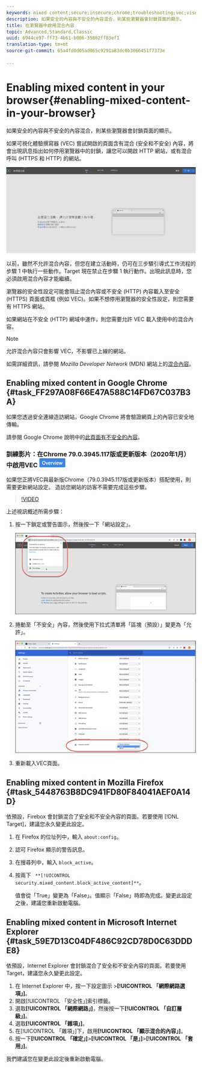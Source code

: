 ```yaml
---
keywords: mixed content;secure;insecure;chrome;troubleshooting;vec;visual experience composer;unsecure
description: 如果安全的內容與不安全的內容混合，則某些瀏覽器會封鎖頁面的顯示。
title: 在瀏覽器中啟用混合內容
topic: Advanced,Standard,Classic
uuid: 6944ce97-ff73-4b61-b006-35862ff83ef1
translation-type: tm+mt
source-git-commit: 65a4fd0d05ad065c9291a83dc0b3066451f7373e

---
```



# Enabling mixed content in your browser{#enabling-mixed-content-in-your-browser}

如果安全的內容與不安全的內容混合，則某些瀏覽器會封鎖頁面的顯示。

如果可視化體驗撰寫器 (VEC) 嘗試開啟的頁面含有混合 (安全和不安全) 內容，將會出現訊息指出如何停用瀏覽器中的封鎖，讓您可以開啟 HTTP 網站，或有混合呼叫 (HTTPS 和 HTTP) 的網站。

![](assets/mixed_content_warning.gif)

以前，雖然不允許混合內容，但您在建立活動時，仍可在三步驟引導式工作流程的步驟 1 中執行一些動作。Target 現在禁止在步驟 1 執行動作。出現此訊息時，您必須啟用混合內容才能繼續。

瀏覽器的安全性設定可能會阻止混合內容或不安全 (HTTP) 內容載入至安全 (HTTPS) 頁面或頁框 (例如 VEC)。如果不想停用瀏覽器的安全性設定，則您需要有 HTTPS 網站。

如果網站在不安全 (HTTP) 網域中運作，則您需要允許 VEC 載入使用中的混合內容。

>[!NOTE]
>
>允許混合內容只會影響 VEC，不影響已上線的網站。

如需詳細資訊，請參閱 *Mozilla Developer Network* (MDN) 網站上的[混合內容](https://developer.mozilla.org/en-US/docs/Web/Security/Mixed_content)。

## Enabling mixed content in Google Chrome {#task_FF297A08F66E47A588C14FD67C037B3A}

如果您透過安全連線造訪網站，Google Chrome 將會驗證網頁上的內容已安全地傳輸。

請參閱 Google Chrome 說明中的[此頁面有不安全的內容](https://support.google.com/chrome/answer/1342714?hl=en)。

### 訓練影片：在Chrome 79.0.3945.117版或更新版本（2020年1月）中啟用VEC ![概述徽章](/help/assets/overview.png)

如果您正將VEC與最新版Chrome（79.0.3945.117版或更新版本）搭配使用，則需要更新網站設定。 造訪您網站的訪客不需要完成這些步驟。

>[!VIDEO](https://www.youtube.com/watch?v=6zGCi5Y8eVo)

上述視訊概述所需步驟：

1. 按一下鎖定或警告圖示，然後按一下「網站設定」。

   ![網站設定](/help/c-experiences/c-visual-experience-composer/r-troubleshoot-composer/assets/site-settings.png)

1. 捲動至「不安全」內容，然後使用下拉式清單將「區塊（預設）」變更為「允許」。

   ![不安全的內容](/help/c-experiences/c-visual-experience-composer/r-troubleshoot-composer/assets/insecure-content.png)

1. 重新載入VEC頁面。

## Enabling mixed content in Mozilla Firefox {#task_5448763B8DC941FD80F84041AEF0A14D}

依預設，Firebox 會封鎖混合了安全和不安全內容的頁面。若要使用 [!DNL Target]，建議您永久變更此設定。

1. 在 Firefox 的位址列中，輸入 `about:config`。
1. 認可 Firefox 顯示的警告訊息。
1. 在搜尋列中，輸入 `block_active`。
1. 按兩下 ` **[!UICONTROL security.mixed_content.block_active_content]**`。

   值會從「True」變更為「False」。值顯示「False」時即為完成。變更此設定之後，建議您重新啟動電腦。

## Enabling mixed content in Microsoft Internet Explorer {#task_59E7D13C04DF486C92CD78D0C63DDDE8}

依預設，Internet Explorer 會封鎖混合了安全和不安全內容的頁面。若要使用 Target，建議您永久變更此設定。

1. 在 Internet Explorer 中，按一下設定圖示 >**[!UICONTROL 「網際網路選項」]**。
1. 開啟[!UICONTROL 「安全性」]索引標籤。
1. 選取&#x200B;**[!UICONTROL 「網際網路」]**，然後按一下&#x200B;**[!UICONTROL 「自訂層級」]**。
1. 選取&#x200B;**[!UICONTROL 「雜項」]**。
1. 在[!UICONTROL 「雜項」]下，啟用&#x200B;**[!UICONTROL 「顯示混合的內容」]**。
1. 按一下&#x200B;**[!UICONTROL 「確定」]**>**[!UICONTROL 「是」]**>**[!UICONTROL 「套用」]**。

我們建議您在變更此設定後重新啟動電腦。


